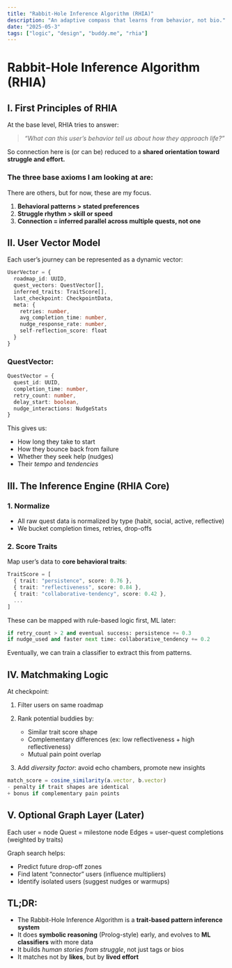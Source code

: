 ```yaml
---
title: "Rabbit-Hole Inference Algorithm (RHIA)"
description: "An adaptive compass that learns from behavior, not bio."
date: "2025-05-3"
tags: ["logic", "design", "buddy.me", "rhia"]
---
```


# Rabbit-Hole Inference Algorithm (RHIA)

## **I. First Principles of RHIA**

At the base level, RHIA tries to answer:

> *“What can this user’s behavior tell us about how they approach life?”*

So connection here is (or can be) reduced to a **shared orientation toward struggle and effort.**

### The three base axioms I am looking at are:

There are others, but for now, these are my focus. 

1. **Behavioral patterns > stated preferences**
2. **Struggle rhythm > skill or speed**
3. **Connection = inferred parallel across multiple quests, not one**

## **II. User Vector Model**

Each user’s journey can be represented as a dynamic vector:

```ts
UserVector = {
  roadmap_id: UUID,
  quest_vectors: QuestVector[],
  inferred_traits: TraitScore[],
  last_checkpoint: CheckpointData,
  meta: {
    retries: number,
    avg_completion_time: number,
    nudge_response_rate: number,
    self-reflection_score: float
  }
}
```

### QuestVector:

```ts
QuestVector = {
  quest_id: UUID,
  completion_time: number,
  retry_count: number,
  delay_start: boolean,
  nudge_interactions: NudgeStats
}
```

This gives us:

* How long they take to start
* How they bounce back from failure
* Whether they seek help (nudges)
* Their *tempo* and *tendencies*

## **III. The Inference Engine (RHIA Core)**

### 1. Normalize

* All raw quest data is normalized by type (habit, social, active, reflective)
* We bucket completion times, retries, drop-offs

### 2. Score Traits

Map user’s data to **core behavioral traits**:

```ts
TraitScore = [
  { trait: "persistence", score: 0.76 },
  { trait: "reflectiveness", score: 0.84 },
  { trait: "collaborative-tendency", score: 0.42 },
  ...
]
```

These can be mapped with rule-based logic first, ML later:

```py
if retry_count > 2 and eventual success: persistence += 0.3
if nudge_used and faster next time: collaborative_tendency += 0.2
```

Eventually, we can train a classifier to extract this from patterns.

## **IV. Matchmaking Logic**

At checkpoint:

1. Filter users on same roadmap
2. Rank potential buddies by:

   * Similar trait score shape
   * Complementary differences (ex: low reflectiveness + high reflectiveness)
   * Mutual pain point overlap
3. Add *diversity factor*: avoid echo chambers, promote new insights

```ts
match_score = cosine_similarity(a.vector, b.vector)
- penalty if trait shapes are identical
+ bonus if complementary pain points
```

## **V. Optional Graph Layer (Later)**

Each user = node
Quest = milestone node
Edges = user-quest completions (weighted by traits)

Graph search helps:

* Predict future drop-off zones
* Find latent “connector” users (influence multipliers)
* Identify isolated users (suggest nudges or warmups)

## TL;DR:

* The Rabbit-Hole Inference Algorithm is a **trait-based pattern inference system**
* It does **symbolic reasoning** (Prolog-style) early, and evolves to **ML classifiers** with more data
* It builds *human stories from struggle*, not just tags or bios
* It matches not by **likes**, but by **lived effort**